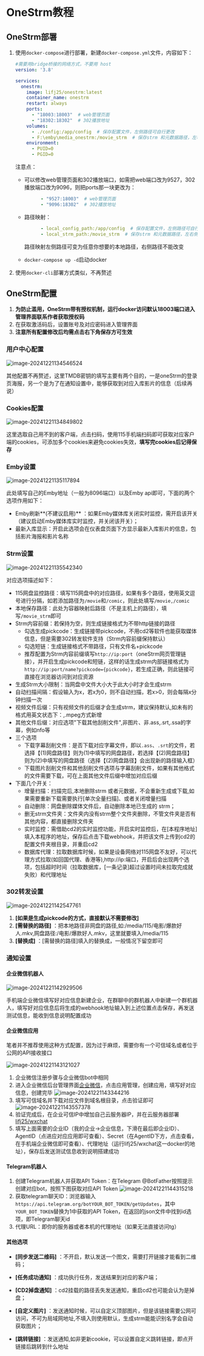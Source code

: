 # OneStrm教程

## OneStrm部署

1. 使用`docker-compose`进行部署，新建`docker-compose.yml`文件，内容如下：
   ```yaml
   #需要用bridge桥接的网络方式，不要用 host
   version: '3.8'
   
   services:
     onestrm:
       image: lifj25/onestrm:latest
       container_name: onestrm
       restart: always
       ports:
         - "18003:18003"  # web管理页面
         - "18302:18302"  # 302播放地址
       volumes:
         - ./config:/app/config  # 保存配置文件，左侧路径可自行更改
         - F:\emby\media_onestrm:/movie_strm  # 保存strm 和元数据路径，左右侧路径可自行更改,请设置写入权限
       environment:
         - PUID=0
         - PGID=0
   ```

   注意点：

   - 可以修改web管理页面和302播放端口，如需把web端口改为9527，302播放端口改为9096，则把ports那一块更改为：
     ```yaml
           - "9527:18003"  # web管理页面
           - "9096:18302"  # 302播放地址
     ```

   - 路径映射：
     ```yaml
           - local_config_path:/app/config  # 保存配置文件，左侧路径可自行更改
           - local_strm_path:/movie_strm  # 保存strm 和元数据路径，左右侧路径可自行更改,请设置写入权限
     ```

     路径映射左侧路径可变为任意你想要的本地路径，右侧路径不能改变

   - `docker-compose up -d`启动docker

2. 使用`docker-cli`部署方式类似，不再赘述

## OneStrm配置

1. **为防止滥用，OneStrm带有授权机制，运行docker访问默认18003端口进入管理界面联系作者获取授权码**
2. 在获取激活码后，设置账号及对应密码进入管理界面
3. **注意所有配置修改后均需点击右下角保存方可生效**

### 用户中心配置

![image-20241221134546524](F:\emby\oneStrm\README.assets\image-20241221134546524.png)

其他配置不再赘述，这里TMDB密钥的填写主要有两个目的，一是oneStrm的登录页海报，另一个是为了在通知设置中，能够获取到对应入库影片的信息（后续再说）

### Cookies配置

![image-20241221134849802](F:\emby\oneStrm\README.assets\image-20241221134849802.png)

这里选取自己用不到的客户端，点击扫码，使用115手机端扫码即可获取对应客户端的cookies，可添加多个cookies来避免cookies失效，**填写完cookies后记得保存**

### Emby设置

![image-20241221135117894](F:\emby\oneStrm\README.assets\image-20241221135117894.png)

此处填写自己的Emby地址（一般为8096端口）以及Emby api即可，下面的两个选项作用如下：

- Emby刷新**(不建议启用)** ：如果Emby媒体库关闭实时监控，需开启该开关（建议启动Emby媒体库实时监控，并关闭该开关）；
- 最新入库显示：开启此选项会在仪表盘页面下方显示最新入库影片的信息，包括影片海报和影片名称

### Strm设置

![image-20241221135542340](F:\emby\oneStrm\README.assets\image-20241221135542340.png)

对应选项描述如下：

- 115网盘监控路径：填写115网盘中的对应路径，如果有多个路径，使用英文逗号进行分隔，如若添加路径为`/movie`和`/comic`，则此处填写`/movie,/comic`
- 本地保存路径：此处为容器映射后路径（不是主机上的路径），填写`/movie_strm`即可
- Strm内容前缀：若保持为空，则生成链接格式为不带http链接的路径
  - 勾选生成pickcode：生成链接带pickcode，不用cd2等软件也能获取媒体信息，但是需要302转发软件支持（Strm内容前缀保持默认）
  - 勾选短链：生成链接格式不带路径，只有文件名+pickcode
  - 推荐配置为Strm内容前缀填写`http://ip:port`（oneStrm网页管理链接），并开启生成pickcode和短链，这样的话生成strm内部链接格式为`http://ip:port/name?pickcode={pickcode}`，若生成正确，则此链接可直接在浏览器访问到对应资源
- 生成Strm大小限制：当网盘中文件大小大于此大小时才会生成strm
- 自动扫描间隔：假设输入为x，若x为0，则不自动扫描，若x>0，则会每隔x分钟扫描一次
- 视频文件后缀：只有视频文件的后缀才会生成strm，建议保持默认,如未有的格式用英文状态下：,.mpeg方式新增
- 其他文件后缀：对应选项"下载其他刮削文件",非图片、非.ass,.srt,.ssa的字幕，例如nfo等
- 三个选项
  - 下载字幕刮削文件：是否下载对应字幕文件，即以`.ass`、`.srt`的文件，若选择【(1)网盘路径】则为(1)中填写的网盘路径，若选择【(2)网盘路径】则为(2)中填写的网盘路径（选择【(2)网盘路径】会出现新的路径输入框）
  - 下载图片刮削文件和其他刮削文件选项与字幕刮削文件，如果有其他格式的文件需要下载，可在上面其他文件后缀中增加对应后缀
- 下面几个开关：
  - 增量扫描：扫描完后,本地删除strm 或者元数据，不会重新生成或下载,如果需要重新下载需要执行[单次全量扫描]、或者关闭增量扫描
  - 自动删除：网盘删除媒体文件后，自动删除本地已生成的 strm；
  - 删无strm文件夹：文件夹内没有strm整个文件夹删除，不管文件夹是否有其他内容，都直接删除文件夹
  - 实时监控：需借助cd2的实时监控功能，开启实时监控后，在[本程序地址]填入本程序的地址，保存后点击下载webhook，并把该文件上传到cd2的配置文件夹根目录，并重启cd2
  - 数据库代理：拉取数据库时候，如果是设备网络对115网盘不友好，可以代理方式拉取(如回国代理、香港等),http://ip:端口，开启后会出现两个选项，包括超时时间（拉取数据库，[一条记录]超过设置时间未拉取完成就失败）和代理地址

### 302转发设置

![image-20241221142547761](F:\emby\oneStrm\README.assets\image-20241221142547761.png)

1. **[如果是生成pickcode的方式，直接默认不需要修改]**
2. **[需替换的路径]** ：把本地路径非网盘的路径,如:/media/115/电影/爆款好人.mkv,网盘路径:/电影/爆款好人.mkv，这里就要填入/media/115
3. **[替换成]** ：[需替换的路径]填入的替换成，一般情况下留空即可

### 通知设置

#### 企业微信机器人

![image-20241221142929506](F:\emby\oneStrm\README.assets\image-20241221142929506.png)

手机端企业微信填写好对应信息新建企业，在群聊中的群机器人中新建一个群机器人，填写好对应信息后将生成的webhook地址输入到上述位置点击保存，再发送测试信息，能收到信息说明配置成功

#### 企业微信应用

笔者并不推荐使用这种方式配置，因为过于麻烦，需要你有一个可信域名或者位于公网的API接收接口

![image-20241221143121027](F:\emby\oneStrm\README.assets\image-20241221143121027.png)

1. 企业微信注册步骤与企业微信bot中相同
2. 进入企业微信后台管理界面[企业微信](https://work.weixin.qq.com/)，点击应用管理，创建应用，填写好对应信息，创建完毕
   ![image-20241221143344216](F:\emby\oneStrm\README.assets\image-20241221143344216.png)
3. 填写可信域名并下载对应文件到域名根目录，点击验证即可
   ![image-20241221143557378](F:\emby\oneStrm\README.assets\image-20241221143557378.png)
4. 验证完成后，在企业可信IP中增加自己云服务器IP，并在云服务器部署[lifj25/wxchat](https://hub.docker.com/r/lifj25/wxchat)
5. 填写上面需要的企业ID（我的企业->企业信息，下滑在最后即企业ID）、AgentID（点进应对应应用即可查看）、Secret（在AgentID下方，点击查看，在手机端企业微信即可查看）、代理地址（运行lifj25/wxchat这一docker的地址），保存后发送测试信息收到说明搭建成功

#### Telegram机器人

1. 创建Telegram机器人并获取API Token：在Telegram @BotFather按照提示创建对应bot，按照下图获取对应API Token
   ![image-20241221144315218](F:\emby\oneStrm\README.assets\image-20241221144315218.png)
2. 获取telegram聊天ID：浏览器输入`https://api.telegram.org/botYOUR_BOT_TOKEN/getUpdates`，其中`YOUR_BOT_TOKEN`替换为1中获取的API Token，在返回的json文件中找到id选项，即Telegram聊天id
3. 代理URL：即你的服务器或者本机的代理地址（如果无法直接访问tg）

#### 其他选项

- **[同步发送二维码]** ：不开启，默认发送一个图文，需要打开链接才能看到二维码；

- **[任务成功通知]** ：成功执行任务，发送结果到对应的客户端；

- **[CD2掉盘通知]** ：cd2挂载的路径丢失发送通知，重启cd2也可能会认为是掉盘；

- **[自定义图片]** ：发送通知时候，可以自定义顶部图片，但是该链接需要公网可访问，不可为局域网地址,不填入则使用默认，生成strm能能识别名字会自动获取图片；

- **[跳转链接]** ：发送通知,如非更新cookie，可以设置自定义跳转链接，即点开链接后跳转到什么地址